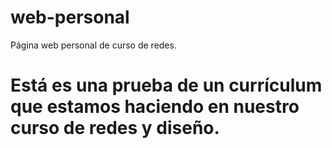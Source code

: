 # web-personal
Página web personal de curso de redes.

# Está es una prueba de un currículum que estamos haciendo en nuestro curso de redes y diseño.
